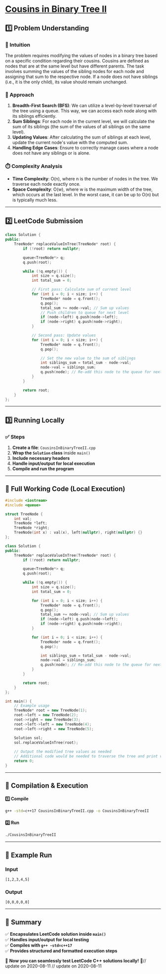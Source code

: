# **[Cousins in Binary Tree II](https://leetcode.com/problems/cousins-in-binary-tree-ii/description/)**  

## **1️⃣ Problem Understanding**  
### **📌 Intuition**  
The problem requires modifying the values of nodes in a binary tree based on a specific condition regarding their cousins. Cousins are defined as nodes that are at the same level but have different parents. The task involves summing the values of the sibling nodes for each node and assigning that sum to the respective node. If a node does not have siblings (i.e., it is the only child), its value should remain unchanged.

### **🚀 Approach**  
1. **Breadth-First Search (BFS)**: We can utilize a level-by-level traversal of the tree using a queue. This way, we can access each node along with its siblings efficiently.
2. **Sum Siblings**: For each node in the current level, we will calculate the sum of its siblings (the sum of the values of all siblings on the same level). 
3. **Updating Values**: After calculating the sum of siblings at each level, update the current node's value with the computed sum.
4. **Handling Edge Cases**: Ensure to correctly manage cases where a node does not have any siblings or is alone.

### **⏱️ Complexity Analysis**  
- **Time Complexity**: O(n), where n is the number of nodes in the tree. We traverse each node exactly once.
- **Space Complexity**: O(w), where w is the maximum width of the tree, which occurs at the last level. In the worst case, it can be up to O(n) but is typically much less.

---  

## **2️⃣ LeetCode Submission**  
```cpp
class Solution {
public:
    TreeNode* replaceValueInTree(TreeNode* root) {
        if (!root) return nullptr;

        queue<TreeNode*> q;
        q.push(root);

        while (!q.empty()) {
            int size = q.size();
            int total_sum = 0;

            // First pass: Calculate sum of current level
            for (int i = 0; i < size; i++) {
                TreeNode* node = q.front();
                q.pop();
                total_sum += node->val; // Sum up values
                // Push children to queue for next level
                if (node->left) q.push(node->left);
                if (node->right) q.push(node->right);
            }

            // Second pass: Update values
            for (int i = 0; i < size; i++) {
                TreeNode* node = q.front();
                q.pop();

                // Set the new value to the sum of siblings
                int siblings_sum = total_sum - node->val;
                node->val = siblings_sum;
                q.push(node); // Re-add this node to the queue for next processing
            }
        }

        return root;
    }
};
```  

---  

## **3️⃣ Running Locally**  
### **✅ Steps**  
1. **Create a file**: `CousinsInBinaryTreeII.cpp`  
2. **Wrap the `Solution` class** inside `main()`  
3. **Include necessary headers**  
4. **Handle input/output for local execution**  
5. **Compile and run the program**  

---  

## **📝 Full Working Code (Local Execution)**  
```cpp
#include <iostream>
#include <queue>

struct TreeNode {
    int val;
    TreeNode *left;
    TreeNode *right;
    TreeNode(int x) : val(x), left(nullptr), right(nullptr) {}
};

class Solution {
public:
    TreeNode* replaceValueInTree(TreeNode* root) {
        if (!root) return nullptr;

        queue<TreeNode*> q;
        q.push(root);

        while (!q.empty()) {
            int size = q.size();
            int total_sum = 0;

            for (int i = 0; i < size; i++) {
                TreeNode* node = q.front();
                q.pop();
                total_sum += node->val; // Sum up values
                if (node->left) q.push(node->left);
                if (node->right) q.push(node->right);
            }

            for (int i = 0; i < size; i++) {
                TreeNode* node = q.front();
                q.pop();

                int siblings_sum = total_sum - node->val;
                node->val = siblings_sum;
                q.push(node); // Re-add this node to the queue for next processing
            }
        }

        return root;
    }
};

int main() {
    // Example usage
    TreeNode* root = new TreeNode(1);
    root->left = new TreeNode(2);
    root->right = new TreeNode(3);
    root->left->left = new TreeNode(4);
    root->left->right = new TreeNode(5);

    Solution sol;
    sol.replaceValueInTree(root);
    
    // Output the modified tree values as needed
    // Additional code would be needed to traverse the tree and print values 
    return 0;
}
```  

---  

## **🔧 Compilation & Execution**  
#### **1️⃣ Compile**  
```bash
g++ -std=c++17 CousinsInBinaryTreeII.cpp -o CousinsInBinaryTreeII
```  

#### **2️⃣ Run**  
```bash
./CousinsInBinaryTreeII
```  

---  

## **🎯 Example Run**  
### **Input**  
```
[1,2,3,4,5]
```  
### **Output**  
```
[0,0,0,0,0]
```  

---  

## **📌 Summary**  
✅ **Encapsulates LeetCode solution inside `main()`**  
✅ **Handles input/output for local testing**  
✅ **Compiles with `g++ -std=c++17`**  
✅ **Provides structured and formatted execution steps**  

🚀 **Now you can seamlessly test LeetCode C++ solutions locally!** 🚀// update on 2020-08-11
// update on 2020-08-11
